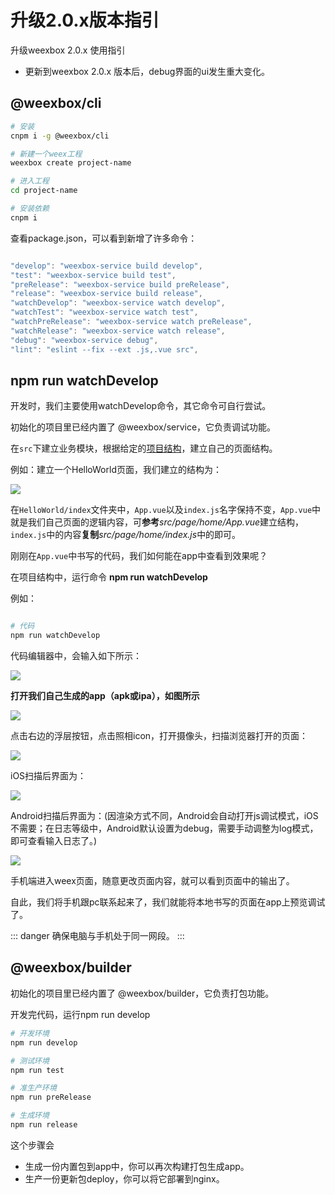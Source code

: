 # 升级2.0.x版本指引

升级weexbox 2.0.x 使用指引

- 更新到weexbox 2.0.x 版本后，debug界面的ui发生重大变化。

## @weexbox/cli

```sh
# 安装
cnpm i -g @weexbox/cli

# 新建一个weex工程
weexbox create project-name

# 进入工程
cd project-name

# 安装依赖
cnpm i

```

查看package.json，可以看到新增了许多命令：

``` js

"develop": "weexbox-service build develop",
"test": "weexbox-service build test",
"preRelease": "weexbox-service build preRelease",
"release": "weexbox-service build release",
"watchDevelop": "weexbox-service watch develop",
"watchTest": "weexbox-service watch test",
"watchPreRelease": "weexbox-service watch preRelease",
"watchRelease": "weexbox-service watch release",
"debug": "weexbox-service debug",
"lint": "eslint --fix --ext .js,.vue src",

```

<!-- develop: 构建开发包
test：单元测试
preRelease：构建预发布包
release：构建开发包
watchDevelop：开发weex页面，下面将详解
debug：开启debug页面，在命令watch中已经开启，无需再次打开
lint：代码格式化，统一风格，优化代码结构 -->

## npm run watchDevelop

开发时，我们主要使用watchDevelop命令，其它命令可自行尝试。

初始化的项目里已经内置了 @weexbox/service，它负责调试功能。

在`src`下建立业务模块，根据给定的[项目结构](https://aygtech.github.io/weexbox/guide/project.html)，建立自己的页面结构。

例如：建立一个HelloWorld页面，我们建立的结构为：

<img src="../.vuepress/public/helloWorld.png"/>

在`HelloWorld/index`文件夹中，`App.vue`以及`index.js`名字保持不变，`App.vue`中就是我们自己页面的逻辑内容，可**参考***src/page/home/App.vue*建立结构，`index.js`中的内容**复制***src/page/home/index.js*中的即可。

刚刚在`App.vue`中书写的代码，我们如何能在app中查看到效果呢？

在项目结构中，运行命令 **npm run watchDevelop**

例如：

```sh

# 代码
npm run watchDevelop

```

代码编辑器中，会输入如下所示：

<img src="../.vuepress/public/image/weexbox2.0/step1.png"/>

**打开我们自己生成的app（apk或ipa），如图所示**

<img src="../.vuepress/public/image/debugger/bug2.png"/>

点击右边的浮层按钮，点击照相icon，打开摄像头，扫描浏览器打开的页面：

<img src="../.vuepress/public/image/weexbox2.0/step2.png"/>

iOS扫描后界面为：

<img src="../.vuepress/public/image/weexbox2.0/step3.png"/>

Android扫描后界面为：(因渲染方式不同，Android会自动打开js调试模式，iOS不需要；在日志等级中，Android默认设置为debug，需要手动调整为log模式，即可查看输入日志了。)

<img src="../.vuepress/public/image/weexbox2.0/step4.png"/>

手机端进入weex页面，随意更改页面内容，就可以看到页面中的输出了。

自此，我们将手机跟pc联系起来了，我们就能将本地书写的页面在app上预览调试了。

::: danger
确保电脑与手机处于同一网段。
:::

## @weexbox/builder

初始化的项目里已经内置了 @weexbox/builder，它负责打包功能。

开发完代码，运行npm run develop

```sh
# 开发环境
npm run develop

# 测试环境
npm run test

# 准生产环境
npm run preRelease

# 生成环境
npm run release
```

这个步骤会

- 生成一份内置包到app中，你可以再次构建打包生成app。
- 生产一份更新包deploy，你可以将它部署到nginx。
